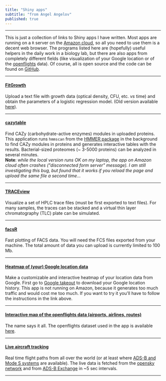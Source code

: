 ```yaml
---
title: "Shiny apps"
subtitle: "from Angel Angelov"
published: true
---
```



***

This is just a collection of links to Shiny apps I have written. Most apps are running on a `R` server on the [Amazon cloud](https://aws.amazon.com/), so all you need to use them is a decent web browser. The programs listed here are (hopefully) useful helpers in the daily work in a biology lab, but there are also apps from completely different fields (like visualization of your Google location or of the [openflights](https://openflights.org/) data). Of course, all is open source and the code can be found on [GitHub](https://github.com/angelovangel).

***

#### [FitGrowth](http://35.176.52.165/shiny/rstudio/FitGrowth/v03/)

Upload a text file with growth data (optical density, CFU, etc. *vs* time) and obtain the parameters of a logistic regression model.
(Old version available [here](http://35.176.52.165/shiny/rstudio/FitGrowth/v01/)).

***

#### [cazytable](http://35.176.52.165/shiny/rstudio/cazytable/)

Find CAZy (carbohydrate-active enzymes) modules in uploaded proteins. This application runs `hmmscan` from the [HMMER package](http://hmmer.org/) in the background to find CAZy modules in proteins and generates interactive tables with the results. Bacterial-sized proteomes (~ 3-5000 proteins) can be analyzed in several minutes.   
**Note**: *while the local version runs OK on my laptop, the app on Amazon cloud often crashes ("disconnected form server" message). I am still investigating this bug, but found that it works if you reload the page and upload the same file a second time...* 

***

#### [TRACEview](http://35.176.52.165/shiny/rstudio/TRACEview/) 

Visualize a set of HPLC trace files (must be first exported to text files). For many samples, the traces can be stacked and a virtual thin layer chromatography (TLC) plate can be simulated.

***

#### [facsR](http://35.176.52.165/shiny/rstudio/facsR/)

Fast plotting of FACS data. You will need the FCS files exported from your machine. The total amount of data you can upload is currently limited to 100 Mb.

***

#### [Heatmap of (your) Google location data](https://github.com/angelovangel/google-location-heatmap)

Make a customizable and interactive heatmap of your location data from Google. First go to [Google takeout](https://takeout.google.com/settings/takeout) to download your Google location history. This app is not running on Amazon, because it generates too much traffic and would cost me too much. If you want to try it you'll have to follow the instructions in the link above. 

***

#### [Interactive map of the openflights data (airports, airlines, routes)](http://35.176.52.165/shiny/rstudio/openflights/)

The name says it all. The openflights dataset used in the app is available [here](https://github.com/jpatokal/openflights).

***

#### [Live aircraft tracking](http://35.176.52.165/shiny/rstudio/opensky-live/)

Real time flight paths from all over the world (or at least where [ADS-B and Mode S systems](https://en.wikipedia.org/wiki/Automatic_dependent_surveillance_%E2%80%93_broadcast) are available). The live data is fetched from the [opensky network](https://opensky-network.org/) and from [ADS-B Exchange](https://www.adsbexchange.com/) in ~5 sec intervals.


***






